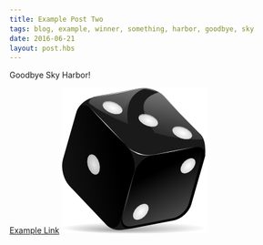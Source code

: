 ```yaml
---
title: Example Post Two
tags: blog, example, winner, something, harbor, goodbye, sky
date: 2016-06-21
layout: post.hbs
---
```


Goodbye Sky Harbor!

[Example Link](../../portfolio/)
![](dice.png)
